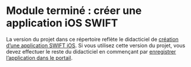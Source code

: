 # <a name="completed-module-create-an-ios-swift-app"></a>Module terminé : créer une application iOS SWIFT

La version du projet dans ce répertoire reflète le didacticiel de [création d’une application SWIFT iOS](https://docs.microsoft.com/graph/tutorials/ios-swift?tutorial-step=1). Si vous utilisez cette version du projet, vous devez effectuer le reste du didacticiel en commençant par [enregistrer l’application dans le portail](https://docs.microsoft.com/graph/tutorials/ios-swift?tutorial-step=2).
